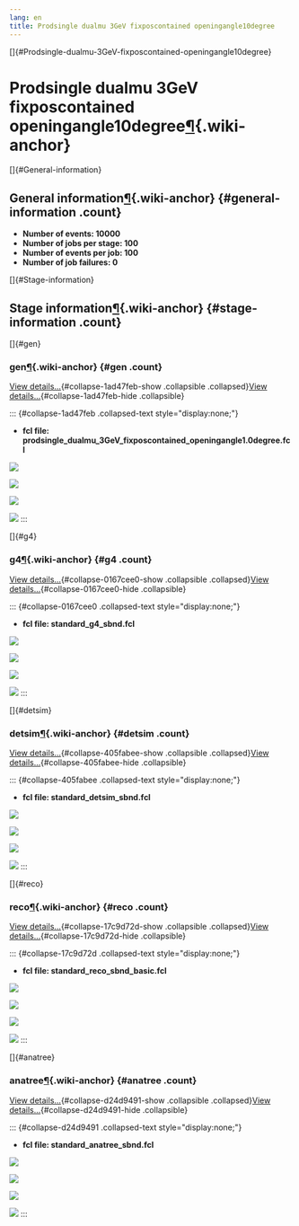 ```yaml
---
lang: en
title: Prodsingle dualmu 3GeV fixposcontained openingangle10degree
---
```


[]{#Prodsingle-dualmu-3GeV-fixposcontained-openingangle10degree}

Prodsingle dualmu 3GeV fixposcontained openingangle10degree[¶](#Prodsingle-dualmu-3GeV-fixposcontained-openingangle10degree){.wiki-anchor}
==========================================================================================================================================

[]{#General-information}

General information[¶](#General-information){.wiki-anchor} {#general-information .count}
----------------------------------------------------------

-   **Number of events: 10000**
-   **Number of jobs per stage: 100**
-   **Number of events per job: 100**
-   **Number of job failures: 0**

[]{#Stage-information}

Stage information[¶](#Stage-information){.wiki-anchor} {#stage-information .count}
------------------------------------------------------

[]{#gen}

### gen[¶](#gen){.wiki-anchor} {#gen .count}

[View details\...](#){#collapse-1ad47feb-show .collapsible
.collapsed}[View details\...](#){#collapse-1ad47feb-hide .collapsible}

::: {#collapse-1ad47feb .collapsed-text style="display:none;"}
-   **fcl file:
    prodsingle\_dualmu\_3GeV\_fixposcontained\_openingangle1.0degree.fcl**

![](/redmine/attachments/download/37722/prodsingle_dualmu_3GeV_fixposcontained_openingangle1.0degree_gen_h_jobTimeElapsed.png)

![](/redmine/attachments/download/37723/prodsingle_dualmu_3GeV_fixposcontained_openingangle1.0degree_gen_h_LArCPUTime.png)

![](/redmine/attachments/download/37725/prodsingle_dualmu_3GeV_fixposcontained_openingangle1.0degree_gen_h_LArRealTime.png)

![](/redmine/attachments/download/37724/prodsingle_dualmu_3GeV_fixposcontained_openingangle1.0degree_gen_h_LArPeakMemory.png)
:::

[]{#g4}

### g4[¶](#g4){.wiki-anchor} {#g4 .count}

[View details\...](#){#collapse-0167cee0-show .collapsible
.collapsed}[View details\...](#){#collapse-0167cee0-hide .collapsible}

::: {#collapse-0167cee0 .collapsed-text style="display:none;"}
-   **fcl file: standard\_g4\_sbnd.fcl**

![](/redmine/attachments/download/37718/prodsingle_dualmu_3GeV_fixposcontained_openingangle1.0degree_g4_h_jobTimeElapsed.png)

![](/redmine/attachments/download/37719/prodsingle_dualmu_3GeV_fixposcontained_openingangle1.0degree_g4_h_LArCPUTime.png)

![](/redmine/attachments/download/37721/prodsingle_dualmu_3GeV_fixposcontained_openingangle1.0degree_g4_h_LArRealTime.png)

![](/redmine/attachments/download/37720/prodsingle_dualmu_3GeV_fixposcontained_openingangle1.0degree_g4_h_LArPeakMemory.png)
:::

[]{#detsim}

### detsim[¶](#detsim){.wiki-anchor} {#detsim .count}

[View details\...](#){#collapse-405fabee-show .collapsible
.collapsed}[View details\...](#){#collapse-405fabee-hide .collapsible}

::: {#collapse-405fabee .collapsed-text style="display:none;"}
-   **fcl file: standard\_detsim\_sbnd.fcl**

![](/redmine/attachments/download/37714/prodsingle_dualmu_3GeV_fixposcontained_openingangle1.0degree_detsim_h_jobTimeElapsed.png)

![](/redmine/attachments/download/37715/prodsingle_dualmu_3GeV_fixposcontained_openingangle1.0degree_detsim_h_LArCPUTime.png)

![](/redmine/attachments/download/37717/prodsingle_dualmu_3GeV_fixposcontained_openingangle1.0degree_detsim_h_LArRealTime.png)

![](/redmine/attachments/download/37716/prodsingle_dualmu_3GeV_fixposcontained_openingangle1.0degree_detsim_h_LArPeakMemory.png)
:::

[]{#reco}

### reco[¶](#reco){.wiki-anchor} {#reco .count}

[View details\...](#){#collapse-17c9d72d-show .collapsible
.collapsed}[View details\...](#){#collapse-17c9d72d-hide .collapsible}

::: {#collapse-17c9d72d .collapsed-text style="display:none;"}
-   **fcl file: standard\_reco\_sbnd\_basic.fcl**

![](/redmine/attachments/download/37727/prodsingle_dualmu_3GeV_fixposcontained_openingangle1.0degree_reco_h_jobTimeElapsed.png)

![](/redmine/attachments/download/37726/prodsingle_dualmu_3GeV_fixposcontained_openingangle1.0degree_reco_h_LArCPUTime.png)

![](/redmine/attachments/download/37728/prodsingle_dualmu_3GeV_fixposcontained_openingangle1.0degree_reco_h_LArRealTime.png)

![](/redmine/attachments/download/37729/prodsingle_dualmu_3GeV_fixposcontained_openingangle1.0degree_reco_h_LArPeakMemory.png)
:::

[]{#anatree}

### anatree[¶](#anatree){.wiki-anchor} {#anatree .count}

[View details\...](#){#collapse-d24d9491-show .collapsible
.collapsed}[View details\...](#){#collapse-d24d9491-hide .collapsible}

::: {#collapse-d24d9491 .collapsed-text style="display:none;"}
-   **fcl file: standard\_anatree\_sbnd.fcl**

![](/redmine/attachments/download/37711/prodsingle_dualmu_3GeV_fixposcontained_openingangle1.0degree_anatree_h_jobTimeElapsed.png)

![](/redmine/attachments/download/37710/prodsingle_dualmu_3GeV_fixposcontained_openingangle1.0degree_anatree_h_LArCPUTime.png)

![](/redmine/attachments/download/37713/prodsingle_dualmu_3GeV_fixposcontained_openingangle1.0degree_anatree_h_LArRealTime.png)

![](/redmine/attachments/download/37712/prodsingle_dualmu_3GeV_fixposcontained_openingangle1.0degree_anatree_h_LArPeakMemory.png)
:::
